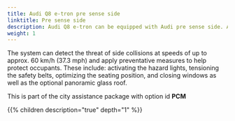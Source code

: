 ```yaml
---
title: Audi Q8 e-tron pre sense side
linktitle: Pre sense side
description: Audi Q8 e-tron can be equipped with Audi pre sense side. Audi pre sense side reacts in the event of a collision from the side. Amongst ohthers it uses the radar sensors of the crossing assist to calculate the probability of an accident involving traffic approaching from the side.
weight: 1
---
```


 The system can detect the threat of side collisions at speeds of up to approx. 60 km/h (37.3 mph) and apply preventative measures to help protect occupants. These include: activating the hazard lights, tensioning the safety belts, optimizing the seating position, and closing windows as well as the optional panoramic glass roof.

This is part of the city assistance package with option id **PCM**

{{% children description="true" depth="1" %}}
